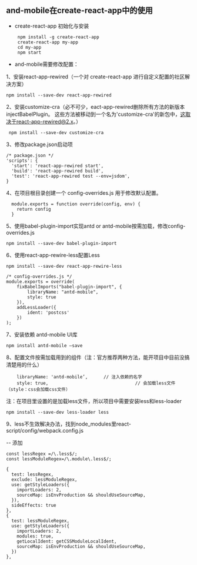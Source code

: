 ## and-mobile在create-react-app中的使用
- create-react-app 初始化与安装
  ```
   npm install -g create-react-app
   create-react-app my-app
   cd my-app
   npm start
  ```

- and-mobile需要修改配置：

1、安装react-app-rewired（一个对 create-react-app 进行自定义配置的社区解决方案）

```
npm install --save-dev react-app-rewired
```

2、安装customize-cra（必不可少，eact-app-rewired删除所有方法的新版本injectBabelPlugin。
这些方法被移动到一个名为'customize-cra'的新包中，这取决于react-app-rewired@2.x。）
```
 npm install --save-dev customize-cra
```
3、修改package.json启动项

```
/* package.json */
'scripts': {
  'start': 'react-app-rewired start',
  'build': 'react-app-rewired build',
  'test': 'react-app-rewired test --env=jsdom',
}
```
4、在项目根目录创建一个 config-overrides.js 用于修改默认配置。
```
  module.exports = function override(config, env) {
    return config
  }
```

5、使用babel-plugin-import实现antd or antd-mobile按需加载，修改config-overrides.js
```
npm install --save-dev babel-plugin-import
```

6、使用react-app-rewire-less配置Less

```
npm install --save-dev react-app-rewire-less
```

```
/* config-overrides.js */
module.exports = override( 
    fixBabelImports("babel-plugin-import", {
        libraryName: "antd-mobile",
        style: true
    }),
    addLessLoader({
        ident: 'postcss'
    })
);
```

7、安装依赖 antd-mobile UI库
```
npm install antd-mobile —save
```

8、配置文件按需加载用到的组件（注：官方推荐两种方法，能开项目中目前没搞清楚用的什么）
    
        libraryName: 'antd-mobile’,      // 注入依赖的名字
        style: true,                                 // 会加载less文件（style：css会加载css文件）
  注：在项目里设置的是加载less文件，所以项目中需要安装less和less-loader
```
npm install --save-dev less-loader less
```

9、less不生效解决办法，找到node_modules里react-script/config/webpack.config.js

-- 添加
```
const lessRegex =/\.less$/;
const lessModuleRegex=/\.module\.less$/;

{
  test: lessRegex,
  exclude: lessModuleRegex,
  use: getStyleLoaders({
    importLoaders: 2,
    sourceMap: isEnvProduction && shouldUseSourceMap,
  }),
  sideEffects: true
},
{
  test: lessModuleRegex,
  use: getStyleLoaders({
    importLoaders: 2,
    modules: true,
    getLocalIdent: getCSSModuleLocalIdent,
    sourceMap: isEnvProduction && shouldUseSourceMap,
  })
},
```
